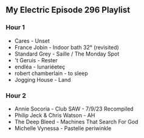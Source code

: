 ## My Electric Episode 296 Playlist

### Hour 1
* Cares - Unset
* France Jobin - Indoor bath 32° (revisited)
* Standard Grey - Saille / The Monday Spot
* 't Geruis - Rester
* endléa - lunariéeteç
* robert chamberlain - to sleep
* Jogging House - Land

### Hour 2
* Annie Socoria - Club SAW - 7​/​9​/​23 Recompiled
* Philip Jeck & Chris Watson - AH
* The Deep Bleed - Machines That Search For God
* Michelle Vynessa - Pastelle periwinkle
